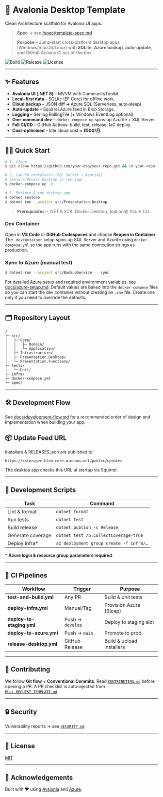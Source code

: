 # 🚀 Avalonia Desktop Template

Clean Architecture scaffold for Avalonia UI apps.

> **Spec** → see [/spec/template-spec.md](spec/template-spec.md)
>
> **Purpose** – Jump‑start cross‑platform desktop apps (Windows/macOS/Linux) with **SQLite**, **Azure backup**, **auto‑update**, and GitHub Actions CI out‑of‑the‑box.

![Build](https://img.shields.io/github/actions/workflow/status/your-org/your-repo/test-and-build.yml?label=Build\&style=flat-square)
![Release](https://img.shields.io/github/actions/workflow/status/your-org/your-repo/release-desktop.yml?label=Installer\&style=flat-square)
![License](https://img.shields.io/github/license/your-org/your-repo?style=flat-square)

---

## ✨ Features

* **Avalonia UI (.NET 8)** – MVVM with CommunityToolkit.
* **Local-first data** – SQLite (EF Core) for offline work.
* **Cloud backup** – JSON diff ➜ Azure SQL (Serverless, auto‑sleep).
* **Auto‑update** – Squirrel.Azure feed in Blob Storage.
* **Logging** – Serilog RollingFile (+ Windows EventLog optional).
* **One‑command dev** – `docker-compose up` spins up Azurite + SQL Server.
* **Full CI/CD** – GitHub Actions: build, test, release, IaC deploy.
* **Cost‑optimised** – Idle cloud cost ≈ **¥500/月**.

---

## 🏃‍♂️ Quick Start

```bash
# 1. Clone
$ git clone https://github.com/your-org/your-repo.git && cd your-repo

# 2. Launch containers (SQL Server + Azurite)
# (ensure Docker Desktop is running)
$ docker-compose up -d

# 3. Restore & run desktop app
$ dotnet restore
$ dotnet run --project src/Presentation.Desktop
```

> **Prerequisites** – .NET 8 SDK, Docker Desktop, (optional) Azure CLI.

### Dev Container

Open in **VS Code** or **GitHub Codespaces** and choose **Reopen in Container**.
The `.devcontainer` setup spins up SQL Server and Azurite using
`docker-compose.yml` so the app runs with the same connection strings as
production.

### Sync to Azure (manual test)

```bash
$ dotnet run --project src/BackupService -- sync
```

For detailed Azure setup and required environment variables, see
[docs/azure-setup.md](docs/azure-setup.md).
Default values are baked into the `docker-compose` files so you can start the
dev container without creating an `.env` file. Create one only if you need to
override the defaults.

---

## 🗂 Repository Layout

```text
/
├─ src/
│   ├─ Core/
│   │   ├─ Domain/
│   │   └─ Application/
│   ├─ Infrastructure/
│   ├─ Presentation.Desktop/
│   └─ Presentation.Functions/
├─ tests/
│   └─ Unit/
├─ infra/
├─ docker-compose.yml
└─ spec/
```

---
## 🛠 Development Flow

See [docs/development-flow.md](docs/development-flow.md) for a recommended order of design and implementation when building your app.

## 📦 Update Feed URL

Installers & RELEASES.json are published to:

```
https://<storage>.blob.core.windows.net/public/updates
```

The desktop app checks this URL at startup via Squirrel.

---

## 🔨 Development Scripts

| Task              | Command                                 |
| ----------------- | --------------------------------------- |
| Lint & format     | `dotnet format`                         |
| Run tests         | `dotnet test`                           |
| Build release     | `dotnet publish -c Release`             |
| Generate coverage | `dotnet test /p:CollectCoverage=true`   |
| Deploy infra\*    | `az deployment group create -f infra/…` |

\* **Azure login & resource group parameters required**.

---

## 🧪 CI Pipelines

| Workflow                  | Trigger          | Purpose                   |
| ------------------------- | ---------------- | ------------------------- |
| **test-and-build.yml**    | Any PR           | Build & unit tests        |
| **deploy-infra.yml**      | Manual/Tag       | Provision Azure (Bicep)   |
| **deploy-to-staging.yml** | Push → `develop` | Deploy to staging slot    |
| **deploy-to-azure.yml**   | Push → `main`    | Promote to prod           |
| **release-desktop.yml**   | GitHub Release   | Build & upload installers |

---

## 🤝 Contributing

We follow **Git flow** + **Conventional Commits**. Read
[`CONTRIBUTING.md`](CONTRIBUTING.md) before opening a PR. A PR checklist is auto‑injected from [`PULL_REQUEST_TEMPLATE.md`](PULL_REQUEST_TEMPLATE.md).

---

## 🔒 Security

Vulnerability reports → see [`SECURITY.md`](SECURITY.md).

---

## 📝 License

[MIT](LICENSE)

---

## 🙏 Acknowledgements

Built with ❤️ using [Avalonia](https://avaloniaui.net/) and [Azure](https://azure.microsoft.com/).
